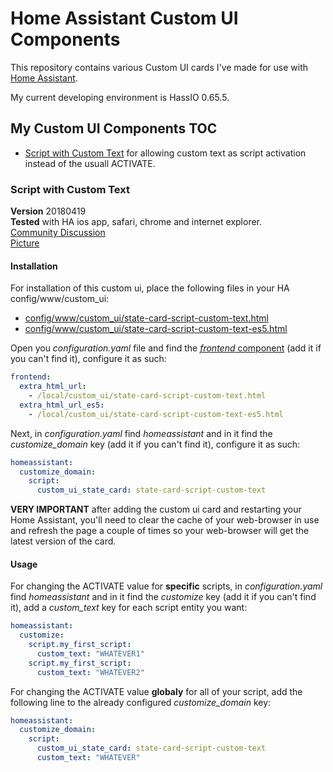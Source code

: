 # Home Assistant Custom UI Components

This repository contains various Custom UI cards I've made for use with [Home Assistant](https://home-assistant.io/).</br>

My current developing environment is HassIO 0.65.5.</br>

## My Custom UI Components TOC
- [Script with Custom Text](#script-with-custom-text) for allowing custom text as script activation instead of the usuall ACTIVATE.

### Script with Custom Text
**Version** 20180419</br>
**Tested** with HA ios app, safari, chrome and internet explorer.</br>
[Community Discussion](https://community.home-assistant.io/t/change-the-activate-value-of-the-script-entities-custom-ui/50864)</br>
[Picture](/pics/state-card-script-custom-text.jpg)</br>

#### Installation
For installation of this custom ui, place the following files in your HA config/www/custom_ui:
- [config/www/custom_ui/state-card-script-custom-text.html](/www/custom_ui/state-card-script-custom-text.html)
- [config/www/custom_ui/state-card-script-custom-text-es5.html](/www/custom_ui/state-card-script-custom-text-es5.html)</br>

Open you *configuration.yaml* file and find the [*frontend* component](https://www.home-assistant.io/components/frontend/) (add it if you can't find it), configure it as such:
```yaml
frontend:
  extra_html_url:
    - /local/custom_ui/state-card-script-custom-text.html
  extra_html_url_es5:
    - /local/custom_ui/state-card-script-custom-text-es5.html
```

Next, in *configuration.yaml* find *homeassistant* and in it find the *customize_domain* key (add it if you can't find it), configure it as such:
```yaml
homeassistant:
  customize_domain:
    script:
      custom_ui_state_card: state-card-script-custom-text
```

**VERY IMPORTANT** after adding the custom ui card and restarting your Home Assistant, you'll need to clear the cache of your web-browser in use and refresh the page a couple of times so your web-browser will get the latest version of the card.</br>

#### Usage
For changing the ACTIVATE value for **specific** scripts, in *configuration.yaml* find *homeassistant* and in it find the *customize* key (add it if you can't find it), add a *custom_text* key for each script entity you want:
```yaml
homeassistant:
  customize:
    script.my_first_script:
      custom_text: "WHATEVER1"
    script.my_first_script:
      custom_text: "WHATEVER2"
```

For changing the ACTIVATE value **globaly** for all of your script, add the following line to the already configured *customize_domain* key:
```yaml
homeassistant:
  customize_domain:
    script:
      custom_ui_state_card: state-card-script-custom-text
      custom_text: "WHATEVER"
```
